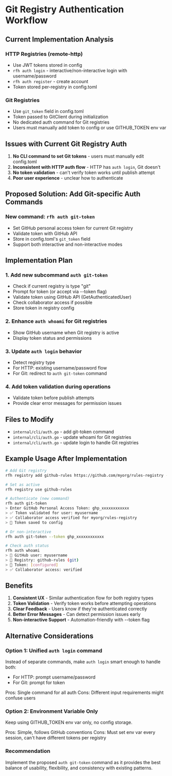 # Git Registry Authentication Workflow

## Current Implementation Analysis

### HTTP Registries (remote-http)
- Use JWT tokens stored in config
- `rfh auth login` - interactive/non-interactive login with username/password
- `rfh auth register` - create account
- Token stored per-registry in config.toml

### Git Registries
- Use `git_token` field in config.toml
- Token passed to GitClient during initialization
- No dedicated auth command for Git registries
- Users must manually add token to config or use GITHUB_TOKEN env var

## Issues with Current Git Registry Auth

1. **No CLI command to set Git tokens** - users must manually edit config.toml
2. **Inconsistent with HTTP auth flow** - HTTP has `auth login`, Git doesn't
3. **No token validation** - can't verify token works until publish attempt
4. **Poor user experience** - unclear how to authenticate

## Proposed Solution: Add Git-specific Auth Commands

### New command: `rfh auth git-token`
- Set GitHub personal access token for current Git registry
- Validate token with GitHub API
- Store in config.toml's `git_token` field
- Support both interactive and non-interactive modes

## Implementation Plan

### 1. Add new subcommand `auth git-token`
- Check if current registry is type "git"
- Prompt for token (or accept via --token flag)
- Validate token using GitHub API (GetAuthenticatedUser)
- Check collaborator access if possible
- Store token in registry config

### 2. Enhance `auth whoami` for Git registries
- Show GitHub username when Git registry is active
- Display token status and permissions

### 3. Update `auth login` behavior
- Detect registry type
- For HTTP: existing username/password flow
- For Git: redirect to `auth git-token` command

### 4. Add token validation during operations
- Validate token before publish attempts
- Provide clear error messages for permission issues

## Files to Modify

- `internal/cli/auth.go` - add git-token command
- `internal/cli/auth.go` - update whoami for Git registries
- `internal/cli/auth.go` - update login to handle Git registries

## Example Usage After Implementation

```bash
# Add Git registry
rfh registry add github-rules https://github.com/myorg/rules-registry --type git

# Set as active
rfh registry use github-rules

# Authenticate (new command)
rfh auth git-token
> Enter GitHub Personal Access Token: ghp_xxxxxxxxxxxx
> ✅ Token validated for user: myusername
> ✅ Collaborator access verified for myorg/rules-registry
> 🔑 Token saved to config

# Or non-interactive
rfh auth git-token --token ghp_xxxxxxxxxxxx

# Check auth status
rfh auth whoami
> 👤 GitHub user: myusername
> 📁 Registry: github-rules (git)
> 🔑 Token: [configured]
> ✅ Collaborator access: verified
```

## Benefits

1. **Consistent UX** - Similar authentication flow for both registry types
2. **Token Validation** - Verify token works before attempting operations
3. **Clear Feedback** - Users know if they're authenticated correctly
4. **Better Error Messages** - Can detect permission issues early
5. **Non-interactive Support** - Automation-friendly with --token flag

## Alternative Considerations

### Option 1: Unified `auth login` command
Instead of separate commands, make `auth login` smart enough to handle both:
- For HTTP: prompt username/password
- For Git: prompt for token

Pros: Single command for all auth
Cons: Different input requirements might confuse users

### Option 2: Environment Variable Only
Keep using GITHUB_TOKEN env var only, no config storage.

Pros: Simple, follows GitHub conventions
Cons: Must set env var every session, can't have different tokens per registry

### Recommendation
Implement the proposed `auth git-token` command as it provides the best balance of usability, flexibility, and consistency with existing patterns.